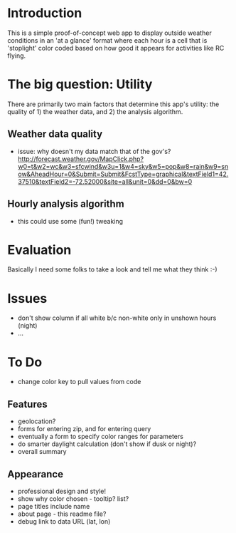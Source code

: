 # Introduction
This is a simple proof-of-concept web app to display outside weather conditions in an 'at a glance' format where each
hour is a cell that is 'stoplight' color coded based on how good it appears for activities like RC flying.


# The big question: Utility
There are primarily two main factors that determine this app's utility: the quality of 1) the weather data, and 2) the
analysis algorithm.

## Weather data quality
- issue: why doesn't my data match that of the gov's? http://forecast.weather.gov/MapClick.php?w0=t&w2=wc&w3=sfcwind&w3u=1&w4=sky&w5=pop&w8=rain&w9=snow&AheadHour=0&Submit=Submit&FcstType=graphical&textField1=42.37510&textField2=-72.52000&site=all&unit=0&dd=0&bw=0

## Hourly analysis algorithm
- this could use some (fun!) tweaking


# Evaluation
Basically I need some folks to take a look and tell me what they think :-)


# Issues
- don't show column if all white b/c non-white only in unshown hours (night)
- ...


# To Do
- change color key to pull values from code

## Features
- geolocation?
- forms for entering zip, and for entering query
- eventually a form to specify color ranges for parameters
- do smarter daylight calculation (don't show if dusk or night)?
- overall summary

## Appearance
- professional design and style!
- show why color chosen - tooltip? list?
- page titles include name
- about page - this readme file?
- debug link to data URL (lat, lon)
